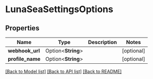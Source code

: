 # LunaSeaSettingsOptions

## Properties

Name | Type | Description | Notes
------------ | ------------- | ------------- | -------------
**webhook_url** | Option<**String**> |  | [optional]
**profile_name** | Option<**String**> |  | [optional]

[[Back to Model list]](../README.md#documentation-for-models) [[Back to API list]](../README.md#documentation-for-api-endpoints) [[Back to README]](../README.md)



